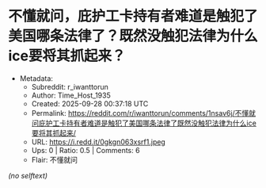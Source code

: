 # 不懂就问，庇护工卡持有者难道是触犯了美国哪条法律了？既然没触犯法律为什么ice要将其抓起来？

- Metadata:
  - Subreddit: r_iwanttorun
  - Author: Time_Host_1935
  - Created: 2025-09-28 00:37:18 UTC
  - Permalink: https://reddit.com/r/iwanttorun/comments/1nsav6j/不懂就问庇护工卡持有者难道是触犯了美国哪条法律了既然没触犯法律为什么ice要将其抓起来/
  - URL: https://i.redd.it/0gkgn063xsrf1.jpeg
  - Ups: 0 | Ratio: 0.5 | Comments: 6
  - Flair: 不懂就问

_(no selftext)_
